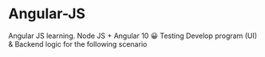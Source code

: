 # Angular-JS
Angular JS learning. Node JS + Angular 10 :grinning:
Testing
Develop program (UI) & Backend logic for the following scenario
